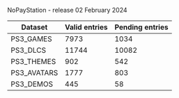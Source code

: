 NoPayStation - release 02 February 2024

|  Dataset  |Valid entries|Pending entries|
|-----------|-------------|---------------|
| PS3_GAMES |     7973    |      1034     |
|  PS3_DLCS |    11744    |     10082     |
| PS3_THEMES|     902     |      542      |
|PS3_AVATARS|     1777    |      803      |
| PS3_DEMOS |     445     |       58      |